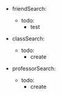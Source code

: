 - friendSearch:
  - todo:
    - test
    
- classSearch:
  - todo:
    - create
    
- professorSearch:
  - todo:
    - create
